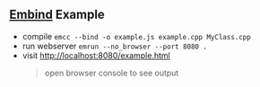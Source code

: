 ## [Embind](https://kripken.github.io/emscripten-site/docs/porting/connecting_cpp_and_javascript/embind.html#embind) Example

* compile `emcc --bind -o example.js example.cpp MyClass.cpp`
* run webserver `emrun --no_browser --port 8080 .`
* visit <http://localhost:8080/example.html>
    > open browser console to see output
